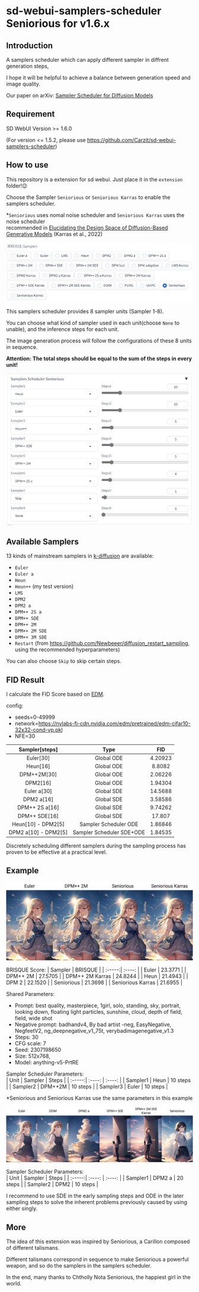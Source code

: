 # sd-webui-samplers-scheduler Seniorious for v1.6.x

## Introduction
A samplers scheduler which can apply different sampler in diffrent generation steps,  

I hope it will be helpful to achieve a balance between generation speed and image quality.

Our paper on arXiv: [Sampler Scheduler for Diffusion Models](https://arxiv.org/abs/2311.06845)  

## Requirement
SD WebUI Version >= 1.6.0  

(For version <= 1.5.2, please use https://github.com/Carzit/sd-webui-samplers-scheduler)

## How to use
This repository is a extension for sd webui. Just place it in the `extension` folder!😉  

Choose the Sampler `Seniorious` or `Seniorious Karras` to enable the samplers scheduler.  

*`Seniorious` uses nomal noise scheduler and `Seniorious Karras` uses the noise scheduler  
recommended in [Elucidating the Design Space of Diffusion-Based Generative Models](https://arxiv.org/abs/2206.00364) (Karras et al., 2022)  

![](https://github.com/Carzit/sd-webui-samplers-scheduler/blob/main/images/example0.PNG)


This samplers scheduler provides 8 sampler units (Sampler 1-8). 

You can choose what kind of sampler used in each unit(choose `None` to unable), and the inference steps for each unit.  

The image generation process will follow the configurations of these 8 units in sequence. 

**Attention: The total steps should be equal to the sum of the steps in every unit!**


![](https://github.com/Carzit/sd-webui-samplers-scheduler/blob/main/images/example1.PNG)

## Available Samplers
13 kinds of mainstream samplers in [k-diffusion](https://github.com/crowsonkb/k-diffusion) are available:  

- `Euler`
- `Euler a`
- `Heun`
- `Heun++` (my test version)
- `LMS`
- `DPM2`
- `DPM2 a`
- `DPM++ 2S a`
- `DPM++ SDE`
- `DPM++ 2M`
- `DPM++ 2M SDE`
- `DPM++ 3M SDE`
- `Restart` (from https://github.com/Newbeeer/diffusion_restart_sampling, using the recommended hyperparameters)

You can also choose `Skip` to skip certain steps.  

## FID Result
I calculate the FID Score based on [EDM](https://github.com/NVlabs/edm).

config:  
- seeds=0-49999  
- network=https://nvlabs-fi-cdn.nvidia.com/edm/pretrained/edm-cifar10-32x32-cond-vp.pkl  
- NFE=30
  
| Sampler[steps] | Type | FID | 
| :-----: | :----: | :----: |
| Euler[30] | Global ODE | 4.20923 | 
| Heun[16] | Global ODE | 8.8082 |
| DPM++2M[30] | Global ODE | 2.06226 |
| DPM2[16] | Global ODE | 1.94304 |
| Euler a[30] | Global SDE | 14.5688 |
| DPM2 a[16] | Global SDE | 3.58586 |
| DPM++ 2S a[16] | Global SDE | 9.74262 |
| DPM++ SDE[16] | Global SDE | 17.807 |
| Heun[10] - DPM2[5] | Sampler Scheduler ODE | 1.86846 |
| DPM2 a[10] - DPM2[5] | Sampler Scheduler SDE+ODE | 1.84535 |

Discretely scheduling different samplers during the sampling process has proven to be effective at a practical level.
  
## Example
![](https://github.com/Carzit/sd-webui-samplers-scheduler/blob/main/images/example2.png)  

BRISQUE Score: 
| Sampler | BRISQUE |
| :-----:| :----: |
| Euler | 23.3771 |
| DPM++ 2M | 27.5705 |
| DPM++ 2M Karras | 24.8244 |
| Heun | 21.4943 |
| DPM 2 | 22.1520 |
| Seniorious | 21.3698 |
| Seniorious Karras | 21.6955 |  

Shared Parameters: 
- Prompt: best quality, masterpiece, 1girl, solo, standing, sky, portrait, looking down, floating light particles, sunshine, cloud, depth of field, field, wide shot
- Negative prompt: badhandv4, By bad artist -neg, EasyNegative, NegfeetV2, ng_deepnegative_v1_75t, verybadimagenegative_v1.3
- Steps: 30
- CFG scale: 7
- Seed: 2307198650
- Size: 512x768,
- Model: anything-v5-PrtRE  

Sampler Scheduler Parameters:  
| Unit | Sampler | Steps |
| :-----:| :----: | :----: |
| Sampler1 | Heun | 10 steps |
| Sampler2 | DPM++2M | 10 steps |
| Sampler3 | Euler | 10 steps |  

*Seniorious and Seniorious Karras use the same parameters in this example

![](https://github.com/Carzit/sd-webui-samplers-scheduler/blob/main/images/example3.png)  

Sampler Scheduler Parameters:  
| Unit | Sampler | Steps |
| :-----:| :----: | :----: |
| Sampler1 | DPM2 a | 20 steps |
| Sampler2 | DPM2 | 10 steps |

I recommend to use SDE in the early sampling steps and ODE in the later sampling steps to solve the inherent problems previously caused by using either singly.

## More
The idea of this extension was inspired by Seniorious, a Carillon composed of different talismans.  

Different talismans correspond in sequence to make Seniorious a powerful weapon, and so do the samplers in the samplers scheduler.  

In the end, many thanks to Chtholly Nota Seniorious, the happiest girl in the world.
